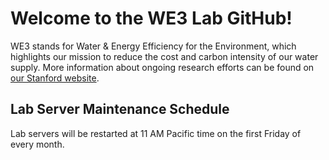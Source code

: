 # Welcome to the WE3 Lab GitHub!
WE3 stands for Water & Energy Efficiency for the Environment, which highlights our mission to reduce the cost and carbon intensity of our water supply. More information about ongoing research efforts can be found on [our Stanford website](https://we3lab.stanford.edu/).

## Lab Server Maintenance Schedule
Lab servers will be restarted at 11 AM Pacific time on the first Friday of every month.
